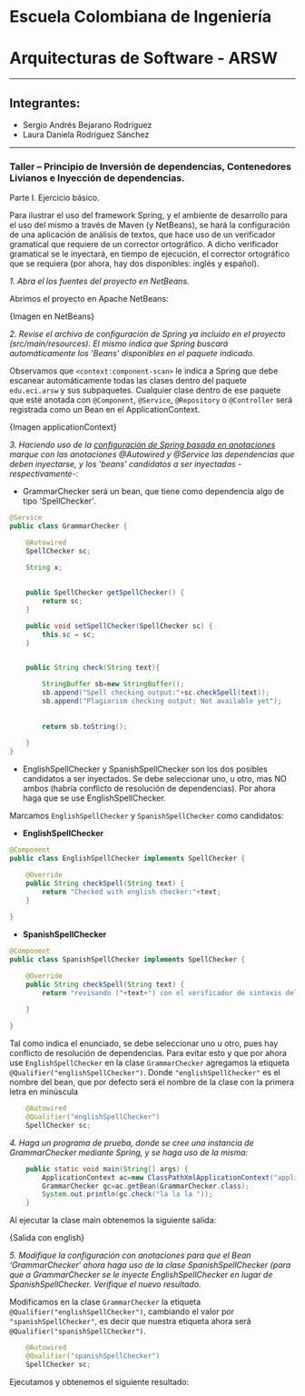 # Escuela Colombiana de Ingeniería
# Arquitecturas de Software - ARSW

---
## Integrantes:
- Sergio Andrés Bejarano Rodríguez
- Laura Daniela Rodríguez Sánchez
---

### Taller – Principio de Inversión de dependencias, Contenedores Livianos e Inyección de dependencias.

Parte I. Ejercicio básico.

Para ilustrar el uso del framework Spring, y el ambiente de desarrollo para el uso del mismo a través de Maven (y NetBeans), se hará la configuración de una aplicación de análisis de textos, que hace uso de un verificador gramatical que requiere de un corrector ortográfico. A dicho verificador gramatical se le inyectará, en tiempo de ejecución, el corrector ortográfico que se requiera (por ahora, hay dos disponibles: inglés y español).

*1. Abra el los fuentes del proyecto en NetBeans.*

Abrimos el proyecto en Apache NetBeans:

{Imagen en NetBeans}


*2. Revise el archivo de configuración de Spring ya incluido en el proyecto (src/main/resources). El mismo indica que Spring buscará automáticamente los 'Beans' disponibles en el paquete indicado.*

Observamos que `<context:component-scan>` le indica a Spring que debe escanear automáticamente 
todas las clases dentro del paquete `edu.eci.arsw` y sus subpaquetes. Cualquier clase dentro de 
ese paquete que esté anotada con `@Component`, `@Service`, `@Repository` o `@Controller` será registrada 
como un Bean en el ApplicationContext.

{Imagen applicationContext}

*3. Haciendo uso de la [configuración de Spring basada en anotaciones](https://docs.spring.io/spring-boot/docs/current/reference/html/using-boot-spring-beans-and-dependency-injection.html) marque con las anotaciones @Autowired y @Service las dependencias que deben inyectarse, y los 'beans' candidatos a ser inyectadas -respectivamente-:*

* GrammarChecker será un bean, que tiene como dependencia algo de tipo 'SpellChecker'.

```java
@Service
public class GrammarChecker {

    @Autowired
	SpellChecker sc;

	String x;
        
        
	public SpellChecker getSpellChecker() {
		return sc;
	}

	public void setSpellChecker(SpellChecker sc) {
		this.sc = sc;
	}


	public String check(String text){
		
		StringBuffer sb=new StringBuffer();
		sb.append("Spell checking output:"+sc.checkSpell(text));
		sb.append("Plagiarism checking output: Not available yet");
		
		
		return sb.toString();
		
	}
}
```

* EnglishSpellChecker y SpanishSpellChecker son los dos posibles candidatos a ser inyectados. Se debe seleccionar uno, u otro, mas NO ambos (habría conflicto de resolución de dependencias). Por ahora haga que se use EnglishSpellChecker.
 
Marcamos `EnglishSpellChecker` y `SpanishSpellChecker` como candidatos:
- **EnglishSpellChecker**
```java
@Component
public class EnglishSpellChecker implements SpellChecker {

	@Override
	public String checkSpell(String text) {		
		return "Checked with english checker:"+text;
	}
    
}
```

- **SpanishSpellChecker**
```java
@Component
public class SpanishSpellChecker implements SpellChecker {

	@Override
	public String checkSpell(String text) {
		return "revisando ("+text+") con el verificador de sintaxis del espanol";
                         
	}

}
```

Tal como indica el enunciado, se debe seleccionar uno u otro, pues hay conflicto de 
resolución de dependencias. Para evitar esto y que por ahora use `EnglishSpellChecker`
en la clase `GrammarChecker` agregamos la etiqueta `@Qualifier("englishSpellChecker")`.
Donde `"englishSpellChecker"` es el nombre del bean, que por defecto será el nombre de 
la clase con la primera letra en minúscula

```java
    @Autowired
    @Qualifier("englishSpellChecker")
	SpellChecker sc;
```

*4.	Haga un programa de prueba, donde se cree una instancia de GrammarChecker mediante Spring, y se haga uso de la misma:*

```java
	public static void main(String[] args) {
		ApplicationContext ac=new ClassPathXmlApplicationContext("applicationContext.xml");
		GrammarChecker gc=ac.getBean(GrammarChecker.class);
		System.out.println(gc.check("la la la "));
	}
```

Al ejecutar la clase main obtenemos la siguiente salida:

{Salida con english}

*5. Modifique la configuración con anotaciones para que el Bean ‘GrammarChecker‘ ahora haga uso de la clase SpanishSpellChecker (para que a GrammarChecker se le inyecte EnglishSpellChecker en lugar de  SpanishSpellChecker. Verifique el nuevo resultado.*

Modificamos en la clase `GrammarChecker` la etiqueta `@Qualifier("englishSpellChecker")`, cambiando el valor por
`"spanishSpellChecker"`, es decir que nuestra etiqueta ahora será `@Qualifier("spanishSpellChecker")`.
```java
    @Autowired
    @Qualifier("spanishSpellChecker")
	SpellChecker sc;
```

Ejecutamos y obtenemos el siguiente resultado:



